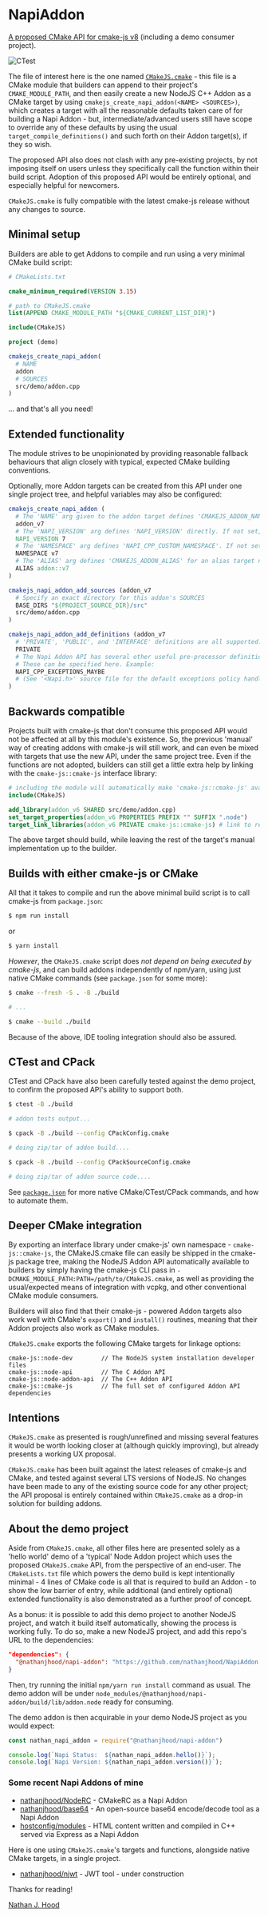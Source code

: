 # NapiAddon

[A proposed CMake API for cmake-js v8](https://github.com/cmake-js/cmake-js/issues/310) (including a demo consumer project).

![CTest](https://github.com/nathanjhood/NapiAddon/actions/workflows/test.yaml/badge.svg)

The file of interest here is the one named [```CMakeJS.cmake```](https://github.com/nathanjhood/NapiAddon/blob/main/CMakeJS.cmake) - this file is a CMake module that builders can append to their project's ```CMAKE_MODULE_PATH```, and then easily create a new NodeJS C++ Addon as a CMake target by using ```cmakejs_create_napi_addon(<NAME> <SOURCES>)```, which creates a target with all the reasonable defaults taken care of for building a Napi Addon - but, intermediate/advanced users still have scope to override any of these defaults by using the usual ```target_compile_definitions()``` and such forth on their Addon target(s), if they so wish.

The proposed API also does not clash with any pre-existing projects, by not imposing itself on users unless they specifically call the function within their build script. Adoption of this proposed API would be entirely optional, and especially helpful for newcomers.

```CMakeJS.cmake``` is fully compatible with the latest cmake-js release without any changes to source.

## Minimal setup

Builders are able to get Addons to compile and run using a very minimal CMake build script:

```.cmake
# CMakeLists.txt

cmake_minimum_required(VERSION 3.15)

# path to CMakeJS.cmake
list(APPEND CMAKE_MODULE_PATH "${CMAKE_CURRENT_LIST_DIR}")

include(CMakeJS)

project (demo)

cmakejs_create_napi_addon(
  # NAME
  addon
  # SOURCES
  src/demo/addon.cpp
)

```

... and that's all you need!

## Extended functionality

The module strives to be unopinionated by providing reasonable fallback behaviours that align closely with typical, expected CMake building conventions.

Optionally, more Addon targets can be created from this API under one single project tree, and helpful variables may also be configured:

```.cmake
cmakejs_create_napi_addon (
  # The 'NAME' arg given to the addon target defines 'CMAKEJS_ADDON_NAME'
  addon_v7
  # The 'NAPI_VERSION' arg defines 'NAPI_VERSION' directly. If not set, defaults to 8.
  NAPI_VERSION 7
  # The 'NAMESPACE' arg defines 'NAPI_CPP_CUSTOM_NAMESPACE'. If not set, the addon target name is used instead.
  NAMESPACE v7
  # The 'ALIAS' arg defines 'CMAKEJS_ADDON_ALIAS' for an alias target name. If not set, 'NAPI_CPP_CUSTOM_NAMESPACE' is used instead.
  ALIAS addon::v7
)

cmakejs_napi_addon_add_sources (addon_v7
  # Specify an exact directory for this addon's SOURCES
  BASE_DIRS "${PROJECT_SOURCE_DIR}/src"
  src/demo/addon.cpp
)

cmakejs_napi_addon_add_definitions (addon_v7
  # 'PRIVATE', 'PUBLIC', and 'INTERFACE' definitions are all supported.
  PRIVATE
  # The Napi Addon API has several other useful pre-processor definitions.
  # These can be specified here. Example:
  NAPI_CPP_EXCEPTIONS_MAYBE
  # (See '<Napi.h>' source file for the default exceptions policy handling.)
)
```

## Backwards compatible

Projects built with cmake-js that don't consume this proposed API would not be affected at all by this module's existence. So, the previous 'manual' way of creating addons with cmake-js will still work, and can even be mixed with targets that use the new API, under the same project tree. Even if the functions are not adopted, builders can still get a little extra help by linking with the ```cmake-js::cmake-js``` interface library:

```.cmake
# including the module will automatically make 'cmake-js::cmake-js' available...
include(CMakeJS)

add_library(addon_v6 SHARED src/demo/addon.cpp)
set_target_properties(addon_v6 PROPERTIES PREFIX "" SUFFIX ".node")
target_link_libraries(addon_v6 PRIVATE cmake-js::cmake-js) # link to resolve all dependencies!
```

The above target should build, while leaving the rest of the target's manual implementation up to the builder.

## Builds with either cmake-js or CMake

All that it takes to compile and run the above minimal build script is to call cmake-js from ```package.json```:

```.sh
$ npm run install
```

or

```.sh
$ yarn install
```

*However*, the ```CMakeJS.cmake``` script does *not depend on being executed by cmake-js*, and can build addons independently of npm/yarn, using just native CMake commands (see ```package.json``` for some more):

```.sh
$ cmake --fresh -S . -B ./build

# ...

$ cmake --build ./build
```

Because of the above, IDE tooling integration should also be assured.

## CTest and CPack

CTest and CPack have also been carefully tested against the demo project, to confirm the proposed API's ability to support both.

```.sh
$ ctest -B ./build

# addon tests output...
```

```.sh
$ cpack -B ./build --config CPackConfig.cmake

# doing zip/tar of addon build....

$ cpack -B ./build --config CPackSourceConfig.cmake

# doing zip/tar of addon source code....
```

See [```package.json```](https://github.com/nathanjhood/NapiAddon/blob/main/package.json) for more native CMake/CTest/CPack commands, and how to automate them.

## Deeper CMake integration

By exporting an interface library under cmake-js' own namespace - ```cmake-js::cmake-js```, the CMakeJS.cmake file can easily be shipped in the cmake-js package tree, making the NodeJS Addon API automatically available to builders by simply having the cmake-js CLI pass in ```-DCMAKE_MODULE_PATH:PATH=/path/to/CMakeJS.cmake```, as well as providing the usual/expected means of integration with vcpkg, and other conventional CMake module consumers.

Builders will also find that their cmake-js - powered Addon targets also work well with CMake's ```export()``` and ```install()``` routines, meaning that their Addon projects also work as CMake modules.

```CMakeJS.cmake``` exports the following CMake targets for linkage options:

```
cmake-js::node-dev        // The NodeJS system installation developer files
cmake-js::node-api        // The C Addon API
cmake-js::node-addon-api  // The C++ Addon API
cmake-js::cmake-js        // The full set of configured Addon API dependencies
```

## Intentions

```CMakeJS.cmake``` as presented is rough/unrefined and missing several features it would be worth looking closer at (although quickly improving), but already presents a working UX proposal.

```CMakeJS.cmake``` has been built against the latest releases of cmake-js and CMake, and tested against several LTS versions of NodeJS. No changes have been made to any of the existing source code for any other project; the API proposal is entirely contained within ```CMakeJS.cmake``` as a drop-in solution for building addons.

## About the demo project

Aside from ```CMakeJS.cmake```, all other files here are presented solely as a 'hello world' demo of a 'typical' Node Addon project which uses the proposed ```CMakeJS.cmake``` API, from the perspective of an end-user. The ```CMakeLists.txt``` file which powers the demo build is kept intentionally minimal - 4 lines of CMake code is all that is required to build an Addon - to show the low barrier of entry, while additional (and entirely optional) extended functionality is also demonstrated as a further proof of concept.

As a bonus: it is possible to add this demo project to another NodeJS project, and watch it build itself automatically, showing the process is working fully. To do so, make a new NodeJS project, and add this repo's URL to the dependencies:

```.json
"dependencies": {
  "@nathanjhood/napi-addon": "https://github.com/nathanjhood/NapiAddon.git"
}
```

Then, try running the initial ```npm/yarn run install``` command as usual. The demo addon will be under ```node_modules/@nathanjhood/napi-addon/build/lib/addon.node``` ready for consuming.

The demo addon is then acquirable in your demo NodeJS project as you would expect:

```.js
const nathan_napi_addon = require("@nathanjhood/napi-addon")

console.log(`Napi Status:  ${nathan_napi_addon.hello()}`);
console.log(`Napi Version: ${nathan_napi_addon.version()}`);
```

### Some recent Napi Addons of mine

- [nathanjhood/NodeRC](https://github.com/nathanjhood/noderc) - CMakeRC as a Napi Addon
- [nathanjhood/base64](https://github.com/nathanjhood/base64) - An open-source base64 encode/decode tool as a Napi Addon
- [hostconfig/modules](https://github.com/hostconfig/modules) - HTML content written and compiled in C++ served via Express as a Napi Addon

Here is one using ```CMakeJS.cmake```'s targets and functions, alongside native CMake targets, in a single project.

- [nathanjhood/njwt](https://github.com/nathanjhood/njwt) - JWT tool - under construction

Thanks for reading!

[Nathan J. Hood](https://github.com/nathanjhood)
